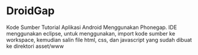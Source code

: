 DroidGap
========

Kode Sumber Tutorial Aplikasi Android Menggunakan Phonegap. IDE menggunakan eclipse, untuk menggunakan,  import kode sumber
ke workspace, kemudian salin file html, css, dan javascript yang sudah dibuat ke direktori asset/www
